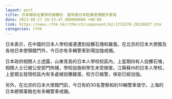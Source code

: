 ```yaml
---
layout: post
title: 日本稱有在華學校被擲石　當局增日本駐華使領館外警戒
date: 2023-08-27 19:53:47.000000000 +08:00
link: https://news.rthk.hk/rthk/ch/component/k2/1715370-20230827.htm
categories: rthk
---
```


日本表示，在中國的日本人學校接連遭到投擲石塊和雞蛋。在北京的日本大使館及各地日本使領館門外，今日亦有多輛警車到場加強戒備。

日本政府相關人士透露，山東青島的日本人學校校區內，上星期四有人投擲石塊，相關人士已被公安部門拘捕，學校設施和學生未受損害。江蘇蘇州的日本人學校，上星期五發現校區內有多處被投擲雞蛋，校方已報警，保安已經加強。

另外，在北京的日本大使館門前，今日有約30名警察和約10輛警車值守。上海的日本總領事館也有多輛警車戒備。
